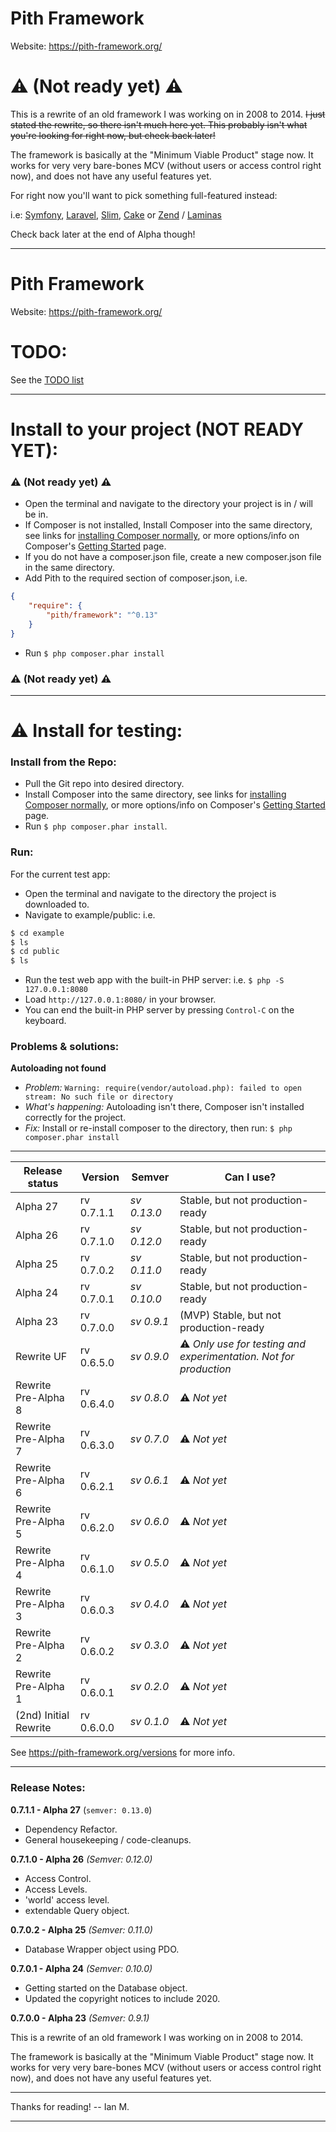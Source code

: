 # Pith Framework

Website: https://pith-framework.org/


# :warning: **(Not ready yet)** :warning:

This is a rewrite of an old framework I was working on in 2008 to 2014. <del>I just stated the rewrite, so there isn't much here yet. This probably isn't what you're looking for right now, but check back later!</del>

The framework is basically at the "Minimum Viable Product" stage now. It works for very very bare-bones MCV (without users or access control right now), and does not have any useful features yet.


For right now you'll want to pick something full-featured instead:

i.e: [Symfony](https://symfony.com/), [Laravel](https://laravel.com/), [Slim](https://www.slimframework.com/), [Cake](https://cakephp.org/) or [Zend](https://framework.zend.com/) / [Laminas](https://getlaminas.org/)

Check back later at the end of Alpha though!

---

# Pith Framework
Website: https://pith-framework.org/

# TODO:

See the [TODO list](doc/todo-index.md)

---


# Install to your project (NOT READY YET):

### :warning: **(Not ready yet)** :warning:

- Open the terminal and navigate to the directory your project is in / will be in.
- If Composer is not installed, Install Composer into the same directory, see links for [installing Composer normally](https://getcomposer.org/download/), or more options/info on Composer's [Getting Started](https://getcomposer.org/doc/00-intro.md) page.
- If you do not have a composer.json file, create a new composer.json file in the same directory.
- Add Pith to the required section of composer.json, i.e.

```json
{
    "require": {
        "pith/framework": "^0.13"
    }
}
```

- Run `$ php composer.phar install`

### :warning: **(Not ready yet)** :warning:

---

# :warning: Install for testing:

### Install from the Repo:

- Pull the Git repo into desired directory.
- Install Composer into the same directory, see links for [installing Composer normally](https://getcomposer.org/download/), or more options/info on Composer's [Getting Started](https://getcomposer.org/doc/00-intro.md) page.
- Run `$ php composer.phar install`.

### Run:
For the current test app:

- Open the terminal and navigate to the directory the project is downloaded to.
- Navigate to example/public: i.e.

```bash
$ cd example
$ ls
$ cd public
$ ls
```

- Run the test web app with the built-in PHP server: i.e. `$ php -S 127.0.0.1:8080`
- Load `http://127.0.0.1:8080/` in your browser.
- You can end the built-in PHP server by pressing `Control-C` on the keyboard.

### Problems & solutions:

**Autoloading not found**
- *Problem:* `Warning: require(vendor/autoload.php): failed to open stream: No such file or directory`
- *What's happening:* Autoloading isn't there, Composer isn't installed correctly for the project.
- *Fix:* Install or re-install composer to the directory, then run:  `$ php composer.phar install`


---


Release status | Version | Semver | Can I use?
-------------- | ------- | ------ | ----------
Alpha 27              | rv 0.7.1.1 | *sv 0.13.0* | Stable, but not production-ready
Alpha 26              | rv 0.7.1.0 | *sv 0.12.0* | Stable, but not production-ready
Alpha 25              | rv 0.7.0.2 | *sv 0.11.0* | Stable, but not production-ready
Alpha 24              | rv 0.7.0.1 | *sv 0.10.0* | Stable, but not production-ready
Alpha 23              | rv 0.7.0.0 | *sv 0.9.1*  | (MVP) Stable, but not production-ready
Rewrite UF            | rv 0.6.5.0 | *sv 0.9.0*  | :warning: *Only use for testing and experimentation. Not for production*
Rewrite Pre-Alpha 8   | rv 0.6.4.0 | *sv 0.8.0*  | :warning: *Not yet*
Rewrite Pre-Alpha 7   | rv 0.6.3.0 | *sv 0.7.0*  | :warning: *Not yet*
Rewrite Pre-Alpha 6   | rv 0.6.2.1 | *sv 0.6.1*  | :warning: *Not yet*
Rewrite Pre-Alpha 5   | rv 0.6.2.0 | *sv 0.6.0*  | :warning: *Not yet*
Rewrite Pre-Alpha 4   | rv 0.6.1.0 | *sv 0.5.0*  | :warning: *Not yet*
Rewrite Pre-Alpha 3   | rv 0.6.0.3 | *sv 0.4.0*  | :warning: *Not yet*
Rewrite Pre-Alpha 2   | rv 0.6.0.2 | *sv 0.3.0*  | :warning: *Not yet*
Rewrite Pre-Alpha 1   | rv 0.6.0.1 | *sv 0.2.0*  | :warning: *Not yet*
(2nd) Initial Rewrite | rv 0.6.0.0 | *sv 0.1.0*  | :warning: *Not yet*

See https://pith-framework.org/versions for more info.


---

### Release Notes:

**0.7.1.1 - Alpha 27** (`semver: 0.13.0`)

- Dependency Refactor.
- General housekeeping / code-cleanups.

**0.7.1.0 - Alpha 26** *(Semver: 0.12.0)*

- Access Control.
- Access Levels.
- 'world' access level.
- extendable Query object.


**0.7.0.2 - Alpha 25** *(Semver: 0.11.0)*

- Database Wrapper object using PDO.


**0.7.0.1 - Alpha 24** *(Semver: 0.10.0)*

- Getting started on the Database object. 
- Updated the copyright notices to include 2020.


**0.7.0.0 - Alpha 23** *(Semver: 0.9.1)*


This is a rewrite of an old framework I was working on in 2008 to 2014.

The framework is basically at the "Minimum Viable Product" stage now. It works for very very bare-bones MCV (without users or access control right now), and does not have any useful features yet.


---

Thanks for reading! -- Ian M.

---
